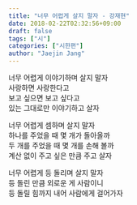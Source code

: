 ```yaml
---
title: "너무 어렵게 살지 말자 - 강재현"
date: 2018-02-22T02:32:56+09:00
draft: false
tags: ["시"]
categories: ["시한편"]
author: "Jaejin Jang"
---
```


너무 어렵게 이야기하며 살지 말자<br>
사랑하면 사랑한다고 <br>
보고 싶으면 보고 싶다고<br>
있는 그대로만 이야기하고 살자

너무 어렵게 셈하며 살지 말자<br>
하나를 주었을 때 몇 개가 돌아올까<br>
두 개를 주었을 때 몇 개를 손해 볼까<br>
계산 없이 주고 싶은 만큼 주고 살자

너무 어렵게 등 돌리며 살지 말자<br>
등 돌린 만큼 외로운 게 사람이니<br>
등 돌릴 힘까지 내어 사람에게 걸어가자
